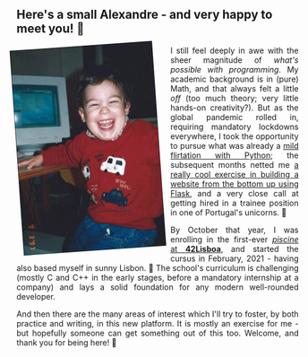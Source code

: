 ## Here's a small Alexandre - and very happy to meet you! 👋

![a picture of alexandre as a very young child](./ayoungapinto.png)

I still feel deeply in awe with the sheer magnitude of *what's possible with programming*. My academic background is in (pure) Math, and that always felt a little *off* (too much theory; very little hands-on creativity?). But as the global pandemic rolled in, requiring mandatory lockdowns everywhere, I took the opportunity to pursue what was already a [mild flirtation with Python](https://exercism.org/profiles/intrigado); the subsequent months netted me [a really cool exercise in building a website from the bottom up using Flask](https://bzzzzzzz.buzz), and a very close call at getting hired in a trainee position in one of Portugal's unicorns. 🦄

By October that year, I was enrolling in the first-ever [*piscine* at **42Lisboa**](https://www.42lisboa.com/en/), and started the cursus in February, 2021 - having also based myself in sunny Lisbon. 🌇 The school's curriculum is challenging (mostly C and C++ in the early stages, before a mandatory internship at a company) and lays a solid foundation for any modern well-rounded developer. 

And then there are the many areas of interest which I'll try to foster, by both practice and writing, in this new platform. It is mostly an exercise for me - but hopefully someone can get something out of this too. Welcome, and thank you for being here! 🙌

 <style>
	img {
		display: block;
		margin-right: 20px;
		margin-bottom: 15px;
		float: left;
		transform: rotate(-4deg);
}
	p {
		text-align: justify;
		text-justify: inter-word;
}
</style>
